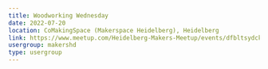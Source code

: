 ```yaml
---
title: Woodworking Wednesday
date: 2022-07-20
location: CoMakingSpace (Makerspace Heidelberg), Heidelberg
link: https://www.meetup.com/Heidelberg-Makers-Meetup/events/dfbltsydckbbc/
usergroup: makershd
type: usergroup
---
```

